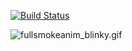 [![Build Status](https://travis-ci.org/animusdev/green.svg?branch=master)](https://travis-ci.org/animusdev/green)

![fullsmokeanim_blinky.gif](https://bitbucket.org/repo/oKnpXL/images/69441776-fullsmokeanim_blinky.gif)


